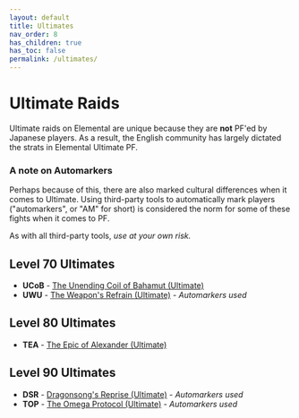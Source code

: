 ```yaml
---
layout: default
title: Ultimates
nav_order: 8
has_children: true
has_toc: false
permalink: /ultimates/
---
```


# Ultimate Raids

Ultimate raids on Elemental are unique because they are **not** PF'ed by Japanese players. As a result, the English community has largely dictated the strats in Elemental Ultimate PF.

### A note on Automarkers

Perhaps because of this, there are also marked cultural differences when it comes to Ultimate. Using third-party tools to automatically mark players ("automarkers", or "AM" for short) is considered the norm for some of these fights when it comes to PF.

As with all third-party tools, *use at your own risk.*

## Level 70 Ultimates

- **UCoB** - [The Unending Coil of Bahamut (Ultimate)](ucob/index.en.md)
- **UWU** - [The Weapon's Refrain (Ultimate)](uwu/index.en.md) - *Automarkers used*

## Level 80 Ultimates

- **TEA** - [The Epic of Alexander (Ultimate)](tea/index.en.md)

## Level 90 Ultimates

- **DSR** - [Dragonsong's Reprise (Ultimate)](dsr/index.en.md) - *Automarkers used*
- **TOP** - [The Omega Protocol (Ultimate)](top/index.en.md) - *Automarkers used*
